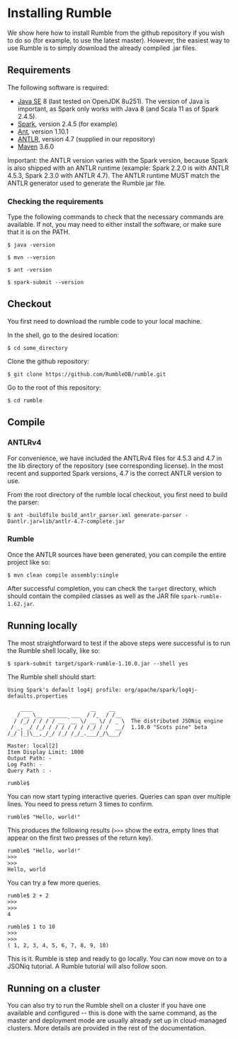 # Installing Rumble

We show here how to install Rumble from the github repository if you wish to do so (for example, to use the latest master). However, the easiest way to use Rumble is to simply download the already compiled .jar files.

## Requirements

The following software is required:

- [Java SE](http://www.oracle.com/technetwork/java/javase/downloads/index.html) 8 (last tested on OpenJDK 8u251). The version of Java is important, as Spark only works with Java 8 (and Scala 11 as of Spark 2.4.5).
- [Spark](https://spark.apache.org/), version 2.4.5 (for example)
- [Ant](http://www.ant.org/), version 1.10.1
- [ANTLR](http://www.ant.org/), version 4.7 (supplied in our repository)
- [Maven](https://maven.apache.org/) 3.6.0

Important: the ANTLR version varies with the Spark version, because Spark is also shipped with an ANTLR runtime (example: Spark 2.2.0 is with ANTLR 4.5.3, Spark 2.3.0 with ANTLR 4.7). The ANTLR runtime MUST match the ANTLR generator used to generate the Rumble jar file.

### Checking the requirements

Type the following commands to check that the necessary commands are available. If not, you may need to either install the software, or make sure that it is on the PATH.

    $ java -version
    
    $ mvn --version

    $ ant -version

    $ spark-submit --version

## Checkout

You first need to download the rumble code to your local machine.

In the shell, go to the desired location:

    $ cd some_directory
    
Clone the github repository:
    
    $ git clone https://github.com/RumbleDB/rumble.git
    
Go to the root of this repository:

    $ cd rumble
    
## Compile

### ANTLRv4

For convenience, we have included the ANTLRv4 files for 4.5.3 and 4.7 in the lib directory of the repository (see corresponding license). In the most recent and supported Spark versions, 4.7 is the correct ANTLR version to use.

From the root directory of the rumble local checkout, you first need to build the parser:

    $ ant -buildfile build_antlr_parser.xml generate-parser -Dantlr.jar=lib/antlr-4.7-complete.jar
    
### Rumble

Once the ANTLR sources have been generated, you can compile the entire project like so:

    $ mvn clean compile assembly:single
    
After successful completion, you can check the `target` directory, which should contain the compiled classes as well as the JAR file `spark-rumble-1.62.jar`.
    
## Running locally

The most straightforward to test if the above steps were successful is to run the Rumble shell locally, like so:

    $ spark-submit target/spark-rumble-1.10.0.jar --shell yes

The Rumble shell should start:

    Using Spark's default log4j profile: org/apache/spark/log4j-defaults.properties

        ____                  __    __   
       / __ \__  ______ ___  / /_  / /__ 
      / /_/ / / / / __ `__ \/ __ \/ / _ \  The distributed JSONiq engine
     / _, _/ /_/ / / / / / / /_/ / /  __/  1.10.0 "Scots pine" beta
    /_/ |_|\__,_/_/ /_/ /_/_.___/_/\___/

    Master: local[2]
    Item Display Limit: 1000
    Output Path: -
    Log Path: -
    Query Path : -

    rumble$
    
You can now start typing interactive queries. Queries can span over multiple lines. You need to press return 3 times to confirm.
    
    rumble$ "Hello, world!"

This produces the following results (`>>>` show the extra, empty lines that appear on the first two presses of the return key).

    rumble$ "Hello, world!"
    >>> 
    >>> 
    Hello, world
    
You can try a few more queries.
    
    rumble$ 2 + 2
    >>> 
    >>> 
    4
    
    rumble$ 1 to 10
    >>> 
    >>> 
    ( 1, 2, 3, 4, 5, 6, 7, 8, 9, 10)
    
This is it. Rumble is step and ready to go locally. You can now move on to a JSONiq tutorial. A Rumble tutorial will also follow soon.

## Running on a cluster

You can also try to run the Rumble shell on a cluster if you have one available and configured -- this is done with the same command, as the master and deployment mode are usually already set up in cloud-managed clusters. More details are provided in the rest of the documentation.
